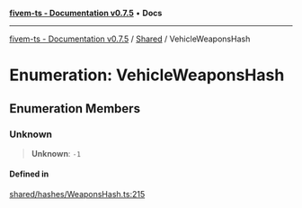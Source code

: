 [**fivem-ts - Documentation v0.7.5**](../../../README.md) • **Docs**

***

[fivem-ts - Documentation v0.7.5](../../../README.md) / [Shared](../README.md) / VehicleWeaponsHash

# Enumeration: VehicleWeaponsHash

## Enumeration Members

### Unknown

> **Unknown**: `-1`

#### Defined in

[shared/hashes/WeaponsHash.ts:215](https://github.com/Purpose-Dev/fivem-ts/blob/main/src/shared/hashes/WeaponsHash.ts#L215)
